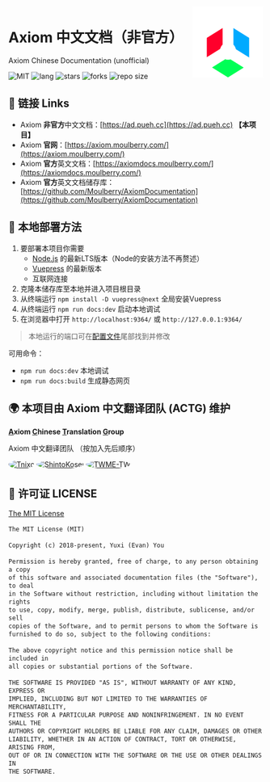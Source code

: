 <img src="./public/image/axiom_icon_pur.svg" alt="logo" width="140" height="140" align="right">

# Axiom 中文文档（非官方）

Axiom Chinese Documentation (unofficial)

![MIT](https://img.shields.io/badge/license-MIT-green)
![lang](https://img.shields.io/badge/languages-3-%23ffffff)
![stars](https://img.shields.io/github/stars/ShintoKosei/Axiom-CN-Documentation?color=%23e3b341)
![forks](https://img.shields.io/github/forks/ShintoKosei/Axiom-CN-Documentation?color=%2324bc9b)
![repo size](https://img.shields.io/github/repo-size/ShintoKosei/Axiom-CN-Documentation)

## 🔗 链接 Links

- Axiom **非官方**中文文档：[https://ad.pueh.cc](https://ad.pueh.cc) **【本项目】**
- Axiom **官网**：[https://axiom.moulberry.com/](https://axiom.moulberry.com/)
- Axiom **官方**英文文档：[https://axiomdocs.moulberry.com/](https://axiomdocs.moulberry.com/)
- Axiom **官方**英文文档储存库：[https://github.com/Moulberry/AxiomDocumentation](https://github.com/Moulberry/AxiomDocumentation)

## 🔨 本地部署方法

1. 要部署本项目你需要
   - [Node.js](https://nodejs.org/en/) 的最新LTS版本（Node的安装方法不再赘述）
   - [Vuepress](https://v2.vuepress.vuejs.org/) 的最新版本
   - 互联网连接
2. 克隆本储存库至本地并进入项目根目录
3. 从终端运行 `npm install -D vuepress@next` 全局安装Vuepress
4. 从终端运行 `npm run docs:dev` 启动本地调试
5. 在浏览器中打开 `http://localhost:9364/` 或 `http://127.0.0.1:9364/`

> 本地运行的端口可在[配置文件](./docs/.vuepress/config.ts)尾部找到并修改

可用命令：

- `npm run docs:dev` 本地调试
- `npm run docs:build` 生成静态网页

## 🌍 本项目由 Axiom 中文翻译团队 (ACTG) 维护

**<ins>A</ins>xiom <ins>C</ins>hinese <ins>T</ins>ranslation <ins>G</ins>roup**

Axiom 中文翻译团队 （按加入先后顺序）

<a href="https://github.com/Tnixc" style="border-radius: 50% !important;display: inline-block;overflow: hidden;"><img height="64" width="64" src="https://avatars.githubusercontent.com/u/85466117?v=4" alt="Tnixc"></a>
<a itemprop="image" href="https://github.com/ShintoKosei" one-link-mark="yes" style="border-radius: 50% !important;display: inline-block;overflow: hidden;"><img height="64" width="64" src="https://avatars.githubusercontent.com/u/67397639?v=4" alt="ShintoKosei"></a>
<a itemprop="image" href="https://github.com/TWME-TW" one-link-mark="yes" style="border-radius: 50% !important;display: inline-block;overflow: hidden;"><img height="64" width="64" src="https://avatars.githubusercontent.com/u/65117253?v=4" alt="TWME-TW"></a>

## 📝 许可证 LICENSE

[The MIT License](https://github.com/ShintoKosei/Axiom-CN-Documentation/blob/main/LICENSE)

```
The MIT License (MIT)

Copyright (c) 2018-present, Yuxi (Evan) You

Permission is hereby granted, free of charge, to any person obtaining a copy
of this software and associated documentation files (the "Software"), to deal
in the Software without restriction, including without limitation the rights
to use, copy, modify, merge, publish, distribute, sublicense, and/or sell
copies of the Software, and to permit persons to whom the Software is
furnished to do so, subject to the following conditions:

The above copyright notice and this permission notice shall be included in
all copies or substantial portions of the Software.

THE SOFTWARE IS PROVIDED "AS IS", WITHOUT WARRANTY OF ANY KIND, EXPRESS OR
IMPLIED, INCLUDING BUT NOT LIMITED TO THE WARRANTIES OF MERCHANTABILITY,
FITNESS FOR A PARTICULAR PURPOSE AND NONINFRINGEMENT. IN NO EVENT SHALL THE
AUTHORS OR COPYRIGHT HOLDERS BE LIABLE FOR ANY CLAIM, DAMAGES OR OTHER
LIABILITY, WHETHER IN AN ACTION OF CONTRACT, TORT OR OTHERWISE, ARISING FROM,
OUT OF OR IN CONNECTION WITH THE SOFTWARE OR THE USE OR OTHER DEALINGS IN
THE SOFTWARE.
```